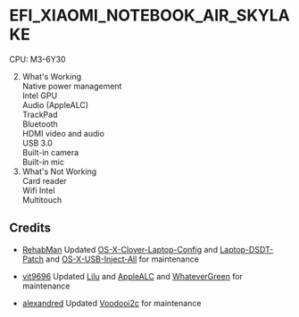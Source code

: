 # EFI_XIAOMI_NOTEBOOK_AIR_SKYLAKE

CPU: M3-6Y30 <br />

2. What's Working <br />
Native power management <br />
Intel GPU <br />
Audio (AppleALC) <br />
TrackPad <br />
Bluetooth <br />
HDMI video and audio <br />
USB 3.0 <br />
Built-in camera <br />
Built-in mic <br />
3. What's Not Working <br />
Card reader <br />
Wifi Intel <br />
Multitouch <br />

## Credits

- [RehabMan](https://github.com/RehabMan) Updated [OS-X-Clover-Laptop-Config](https://github.com/RehabMan/OS-X-Clover-Laptop-Config) and [Laptop-DSDT-Patch](https://github.com/RehabMan/Laptop-DSDT-Patch) and [OS-X-USB-Inject-All](https://github.com/RehabMan/OS-X-USB-Inject-All) for maintenance

- [vit9696](https://github.com/vit9696) Updated [Lilu](https://github.com/vit9696/Lilu) and [AppleALC](https://github.com/vit9696/AppleALC) and [WhateverGreen](https://github.com/vit9696/WhateverGreen)  for maintenance

- [alexandred](https://github.com/alexandred) Updated [Voodooi2c](https://github.com/alexandred/VoodooI2C) for maintenance
